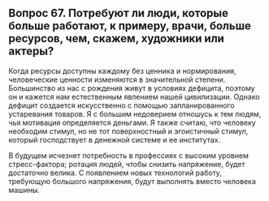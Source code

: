 ## Вопрос 67. Потребуют ли люди, которые больше работают, к примеру, врачи, больше ресурсов, чем, скажем, художники или актеры?

Когда ресурсы доступны каждому без ценника и нормирования, человеческие ценности изменяются в значительной степени. Большинство из нас с рождения живут в условиях дефицита, поэтому он и кажется нам естественным явлением нашей цивилизации. Однако дефицит создается искусственно с помощью запланированного устаревания товаров. Я с большим недоверием отношусь к тем людям, чья мотивация определяется деньгами. Я также считаю, что человеку необходим стимул, но не тот поверхностный и эгоистичный стимул, который господствует в денежной системе и ее институтах.

В будущем исчезнет потребность в профессиях с высоким уровнем стресс-фактора; ротация людей, чтобы снизить напряжение, будет достаточно велика. С появлением новых технологий работу, требующую большого напряжения, будут выполнять вместо человека машины.
